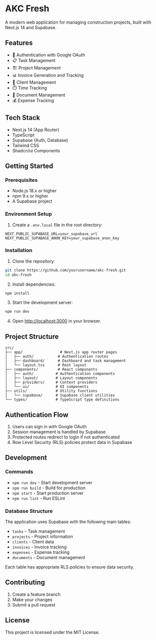 # AKC Fresh

A modern web application for managing construction projects, built with Next.js 14 and Supabase.

## Features

- 🔐 Authentication with Google OAuth
- 📋 Task Management
- 🏗️ Project Management
- 📊 Invoice Generation and Tracking
- 👥 Client Management
- ⏱️ Time Tracking
- 📄 Document Management
- 💰 Expense Tracking

## Tech Stack

- Next.js 14 (App Router)
- TypeScript
- Supabase (Auth, Database)
- Tailwind CSS
- Shadcn/ui Components

## Getting Started

### Prerequisites

- Node.js 18.x or higher
- npm 9.x or higher
- A Supabase project

### Environment Setup

1. Create a `.env.local` file in the root directory:
```env
NEXT_PUBLIC_SUPABASE_URL=your_supabase_url
NEXT_PUBLIC_SUPABASE_ANON_KEY=your_supabase_anon_key
```

### Installation

1. Clone the repository:
```bash
git clone https://github.com/yourusername/akc-fresh.git
cd akc-fresh
```

2. Install dependencies:
```bash
npm install
```

3. Start the development server:
```bash
npm run dev
```

4. Open [http://localhost:3000](http://localhost:3000) in your browser.

## Project Structure

```
src/
├── app/                 # Next.js app router pages
│   ├── auth/           # Authentication routes
│   ├── dashboard/      # Dashboard and task management
│   └── layout.tsx      # Root layout
├── components/         # React components
│   ├── auth/          # Authentication components
│   ├── layout/        # Layout components
│   ├── providers/     # Context providers
│   └── ui/            # UI components
├── utils/             # Utility functions
│   └── supabase/      # Supabase client utilities
└── types/             # TypeScript type definitions
```

## Authentication Flow

1. Users can sign in with Google OAuth
2. Session management is handled by Supabase
3. Protected routes redirect to login if not authenticated
4. Row Level Security (RLS) policies protect data in Supabase

## Development

### Commands

- `npm run dev` - Start development server
- `npm run build` - Build for production
- `npm start` - Start production server
- `npm run lint` - Run ESLint

### Database Structure

The application uses Supabase with the following main tables:
- `tasks` - Task management
- `projects` - Project information
- `clients` - Client data
- `invoices` - Invoice tracking
- `expenses` - Expense tracking
- `documents` - Document management

Each table has appropriate RLS policies to ensure data security.

## Contributing

1. Create a feature branch
2. Make your changes
3. Submit a pull request

## License

This project is licensed under the MIT License. 